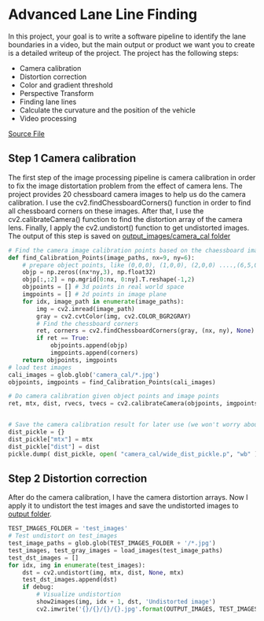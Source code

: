 # Advanced Lane Line Finding
In this project, your goal is to write a software pipeline to identify the lane boundaries in a video, but the main output or product we want you to create is a detailed writeup of the project.
The project has the following steps:
* Camera calibration
* Distortion correction
* Color and gradient threshold
* Perspective Transform
* Finding lane lines
* Calculate the curvature and the position of the vehicle
* Video processing

[Source File](Advanced-Lane-Lines.ipynb)
## Step 1 Camera calibration
The first step of the image processing pipeline is camera calibration in order to fix the image distortation problem from the effect of camera lens. The project provides 20 chessboard camera images to help us do the camera calibration. I use the cv2.findChessboardCorners() function in order to find all chessboard corners on these images. After that, I use the cv2.calibrateCamera() function to find the distortion array of the camera lens. Finally, I apply the cv2.undistort() function to get undistorted images.
The output of this step is saved on [output_images/camera_cal folder](output_images/camera_cal)
```python
# Find the camera image calibration points based on the chaessboard images from camera
def find_Calibration_Points(image_paths, nx=9, ny=6):
    # prepare object points, like (0,0,0), (1,0,0), (2,0,0) ....,(6,5,0)
    objp = np.zeros((nx*ny,3), np.float32)
    objp[:,:2] = np.mgrid[0:nx, 0:ny].T.reshape(-1,2)
    objpoints = [] # 3d points in real world space
    imgpoints = [] # 2d points in image plane
    for idx, image_path in enumerate(image_paths):
        img = cv2.imread(image_path)
        gray = cv2.cvtColor(img, cv2.COLOR_BGR2GRAY)
        # Find the chessboard corners
        ret, corners = cv2.findChessboardCorners(gray, (nx, ny), None)
        if ret == True:
            objpoints.append(objp)
            imgpoints.append(corners)
    return objpoints, imgpoints
# load test images
cali_images = glob.glob('camera_cal/*.jpg')
objpoints, imgpoints = find_Calibration_Points(cali_images)

# Do camera calibration given object points and image points
ret, mtx, dist, rvecs, tvecs = cv2.calibrateCamera(objpoints, imgpoints, img_size,None,None)


# Save the camera calibration result for later use (we won't worry about rvecs / tvecs)
dist_pickle = {}
dist_pickle["mtx"] = mtx
dist_pickle["dist"] = dist
pickle.dump( dist_pickle, open( "camera_cal/wide_dist_pickle.p", "wb" ) )
```
## Step 2 Distortion correction
After do the camera calibration, I have the camera distortion arrays. Now I apply it to undistort the test images and save the undistorted images to [output folder](output_images/test_images/undistorted).
```python
TEST_IMAGES_FOLDER = 'test_images'
# Test undistort on test_images
test_image_paths = glob.glob(TEST_IMAGES_FOLDER + '/*.jpg')
test_images, test_gray_images = load_images(test_image_paths)
test_dst_images = []
for idx, img in enumerate(test_images):
    dst = cv2.undistort(img, mtx, dist, None, mtx)
    test_dst_images.append(dst)
    if debug:
        # Visualize undistortion
        show2images(img, idx + 1, dst, 'Undistorted image')
        cv2.imwrite('{}/{}/{}/{}.jpg'.format(OUTPUT_IMAGES, TEST_IMAGES_FOLDER, 'undistorted',idx + 1), dst)
```


